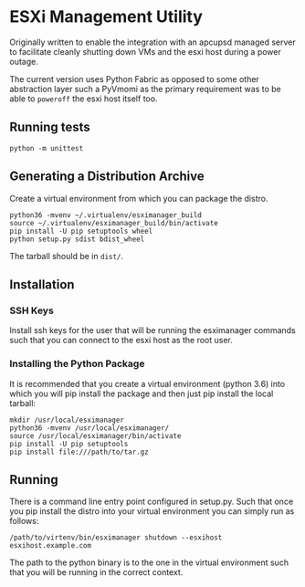 # ESXi Management Utility

Originally written to enable the integration with an apcupsd managed server to facilitate cleanly shutting down VMs and the esxi host during a power outage.

The current version uses Python Fabric as opposed to some other abstraction layer such a PyVmomi as the primary requirement was to be able to ```poweroff``` the esxi host itself too.

## Running tests

```
python -m unittest
```

## Generating a Distribution Archive

Create a virtual environment from which you can package the distro.

```
python36 -mvenv ~/.virtualenv/esximanager_build
source ~/.virtualenv/esximanager_build/bin/activate
pip install -U pip setuptools wheel
python setup.py sdist bdist_wheel
```

The tarball should be in ```dist/```.


## Installation

### SSH Keys

Install ssh keys for the user that will be running the esximanager commands such that you can connect to the esxi host as the root user.

### Installing the Python Package

It is recommended that you create a virtual environment (python 3.6) into which you will pip install the package and then just pip install the local tarball:

```
mkdir /usr/local/esximanager
python36 -mvenv /usr/local/esximanager/
source /usr/local/esximanager/bin/activate
pip install -U pip setuptools
pip install file:///path/to/tar.gz
```

## Running

There is a command line entry point configured in setup.py.  Such that once you pip install the distro into your virtual environment you can simply run as follows:

```
/path/to/virtenv/bin/esximanager shutdown --esxihost esxihost.example.com
```

The path to the python binary is to the one in the virtual environment such that you will be running in the correct context.
